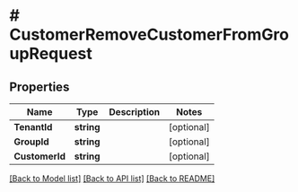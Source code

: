 # # CustomerRemoveCustomerFromGroupRequest


## Properties 


Name | Type | Description | Notes
------------ | ------------- | ------------- | -------------
**TenantId**| **string** |   | [optional]
**GroupId**| **string** |   | [optional]
**CustomerId**| **string** |   | [optional]


[[Back to Model list]](../../README.md#models) [[Back to API list]](../../README.md#endpoints) [[Back to README]](../../README.md)

